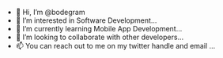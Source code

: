 - 👋 Hi, I’m @bodegram
- 👀 I’m interested in Software Development...
- 🌱 I’m currently learning Mobile App Development...
- 💞️ I’m looking to collaborate with other developers...
- 📫 You can reach out to me on my twitter handle and email ...

<!---
bodegram/bodegram is a ✨ special ✨ repository because its `README.md` (this file) appears on your GitHub profile.
You can click the Preview link to take a look at your changes.
--->
